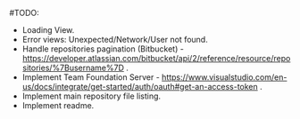 #TODO:
* Loading View.
* Error views: Unexpected/Network/User not found.
* Handle repositories pagination (Bitbucket) - https://developer.atlassian.com/bitbucket/api/2/reference/resource/repositories/%7Busername%7D .
* Implement Team Foundation Server - https://www.visualstudio.com/en-us/docs/integrate/get-started/auth/oauth#get-an-access-token .
* Implement main repository file listing.
* Implement readme.